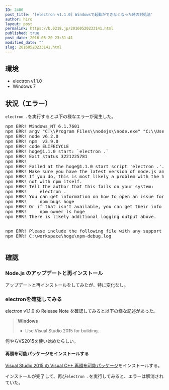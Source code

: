 ```yaml
---
ID: 2480
post_title: '[electron v1.1.0] Windowsで起動ができなくなった時の対処法'
author: hiro
layout: post
permalink: https://b.0218.jp/20160520233141.html
published: true
post_date: 2016-05-20 23:31:41
modified_date: ""
slug: 20160520233141.html
---
```

<h2>環境</h2><ul>
<li>electron v1.1.0</li>
<li>Windows 7</li>
</ul><h2>状況（エラー）</h2><p><code>electron .</code>を実行すると以下の様なエラーが発生した。</p><pre>npm ERR! Windows_NT 6.1.7601
npm ERR! argv "C:\\Program Files\\nodejs\\node.exe" "C:\\Users\\hiro\\AppData\\Roaming\\npm\\node_modules\\npm\\bin\\npm-cli.js" "start"
npm ERR! node v6.2.0
npm ERR! npm  v3.9.0
npm ERR! code ELIFECYCLE
npm ERR! hoge@1.1.0 start: `electron .`
npm ERR! Exit status 3221225781
npm ERR!
npm ERR! Failed at the hoge@1.1.0 start script 'electron .'.
npm ERR! Make sure you have the latest version of node.js and npm installed.
npm ERR! If you do, this is most likely a problem with the hoge package,
npm ERR! not with npm itself.
npm ERR! Tell the author that this fails on your system:
npm ERR!     electron .
npm ERR! You can get information on how to open an issue for this project with:
npm ERR!     npm bugs hoge
npm ERR! Or if that isn't available, you can get their info via:
npm ERR!     npm owner ls hoge
npm ERR! There is likely additional logging output above.

npm ERR! Please include the following file with any support request:
npm ERR!     C:\workspace\hoge\npm-debug.log
</pre><h2>確認</h2><h3>Node.js のアップデートと再インストール</h3><p>アップデートと再インストールをしてみたが、特に変化なし。</p><h3>electronを確認してみる</h3><p>electron v1.1.0 の Release Note を確認してみると以下の様な記述があった。</p><blockquote>
<p><strong>Windows</strong></p>
<ul>
<li>Use Visual Studio 2015 for building.</li>
</ul>
</blockquote><p>何やらVS2015を使い始めたらしい。</p><h4>再頒布可能パッケージをインストールする</h4><p><a href="https://www.microsoft.com/ja-JP/download/details.aspx?id=48145">Visual Studio 2015 の Visual C++ 再頒布可能パッケージ</a>をインストールする。</p><p>インストールが完了して、再び<code>electron .</code>を実行してみると、エラーは解消されていた。</p>